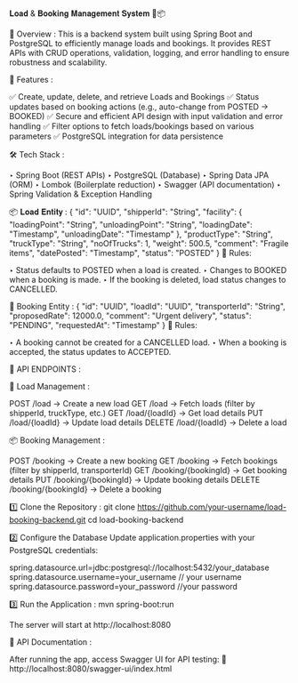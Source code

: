 𝐋𝐨𝐚𝐝 & 𝐁𝐨𝐨𝐤𝐢𝐧𝐠 𝐌𝐚𝐧𝐚𝐠𝐞𝐦𝐞𝐧𝐭 𝐒𝐲𝐬𝐭𝐞𝐦 🚛📦

📌 Overview : This is a backend system built using Spring Boot and PostgreSQL to efficiently manage loads and bookings. It provides REST APIs with CRUD operations, validation, logging, and error handling to ensure robustness and scalability.

🚀 Features :

✅ Create, update, delete, and retrieve Loads and Bookings
✅ Status updates based on booking actions (e.g., auto-change from POSTED → BOOKED)
✅ Secure and efficient API design with input validation and error handling
✅ Filter options to fetch loads/bookings based on various parameters
✅ PostgreSQL integration for data persistence

🛠️ Tech Stack :

‣ Spring Boot (REST APIs)
‣ PostgreSQL (Database)
‣ Spring Data JPA (ORM)
‣ Lombok (Boilerplate reduction)
‣ Swagger (API documentation)
‣ Spring Validation & Exception Handling

📦 𝐋𝐨𝐚𝐝 𝐄𝐧𝐭𝐢𝐭𝐲 : 
{
  "id": "UUID",
  "shipperId": "String",
  "facility": {
    "loadingPoint": "String",
    "unloadingPoint": "String",
    "loadingDate": "Timestamp",
    "unloadingDate": "Timestamp"
  },
  "productType": "String",
  "truckType": "String",
  "noOfTrucks": 1,
  "weight": 500.5,
  "comment": "Fragile items",
  "datePosted": "Timestamp",
  "status": "POSTED"
}
📌 Rules:

‣ Status defaults to POSTED when a load is created.
‣ Changes to BOOKED when a booking is made.
‣ If the booking is deleted, load status changes to CANCELLED.

📑 Booking Entity :
{
  "id": "UUID",
  "loadId": "UUID",
  "transporterId": "String",
  "proposedRate": 12000.0,
  "comment": "Urgent delivery",
  "status": "PENDING",
  "requestedAt": "Timestamp"
}
📌 Rules:

‣ A booking cannot be created for a CANCELLED load.
‣ When a booking is accepted, the status updates to ACCEPTED.

🔹 API ENDPOINTS : 

🚚 Load Management :

POST /load → Create a new load
GET /load → Fetch loads (filter by shipperId, truckType, etc.)
GET /load/{loadId} → Get load details
PUT /load/{loadId} → Update load details
DELETE /load/{loadId} → Delete a load

📦 Booking Management :

POST /booking → Create a new booking
GET /booking → Fetch bookings (filter by shipperId, transporterId)
GET /booking/{bookingId} → Get booking details
PUT /booking/{bookingId} → Update booking details
DELETE /booking/{bookingId} → Delete a booking

1️⃣ Clone the Repository : 
git clone https://github.com/your-username/load-booking-backend.git
cd load-booking-backend

2️⃣ Configure the Database
Update application.properties with your PostgreSQL credentials:

spring.datasource.url=jdbc:postgresql://localhost:5432/your_database
spring.datasource.username=your_username // your username
spring.datasource.password=your_password //your password

3️⃣ Run the Application : mvn spring-boot:run

The server will start at http://localhost:8080 

📜 API Documentation :

After running the app, access Swagger UI for API testing:
🔗 http://localhost:8080/swagger-ui/index.html
